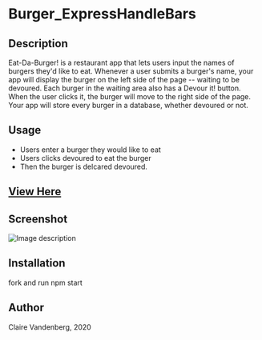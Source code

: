 # Burger_ExpressHandleBars

## Description 
Eat-Da-Burger! is a restaurant app that lets users input the names of burgers they'd like to eat.
Whenever a user submits a burger's name, your app will display the burger on the left side of the page -- waiting to be devoured.
Each burger in the waiting area also has a Devour it! button. When the user clicks it, the burger will move to the right side of the page.
Your app will store every burger in a database, whether devoured or not.
 
## Usage
* Users enter a burger they would like to eat
* Users clicks devoured to eat the burger
* Then the burger is delcared devoured.

 ## [View Here](https://)

## Screenshot
![Image description](screenshot.png)

## Installation
fork and run npm start 

## Author
Claire Vandenberg, 2020
